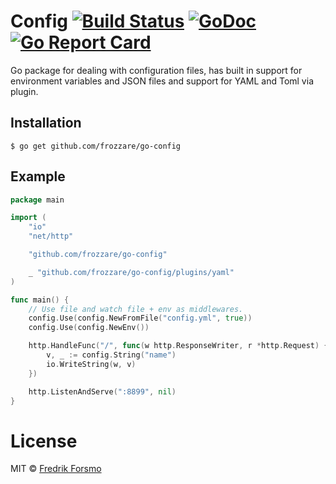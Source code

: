 # Config [![Build Status](https://travis-ci.org/frozzare/go-config.svg?branch=master)](https://travis-ci.org/frozzare/go-config) [![GoDoc](https://godoc.org/github.com/frozzare/go-config?status.svg)](https://godoc.org/github.com/frozzare/go-config) [![Go Report Card](https://goreportcard.com/badge/github.com/frozzare/go-config)](https://goreportcard.com/report/github.com/frozzare/go-config)

Go package for dealing with configuration files, has built in support for environment variables and JSON files and support for YAML and Toml via plugin.

## Installation

```
$ go get github.com/frozzare/go-config
```

## Example

```go
package main

import (
	"io"
	"net/http"

	"github.com/frozzare/go-config"

	_ "github.com/frozzare/go-config/plugins/yaml"
)

func main() {
	// Use file and watch file + env as middlewares.
	config.Use(config.NewFromFile("config.yml", true))
	config.Use(config.NewEnv())

	http.HandleFunc("/", func(w http.ResponseWriter, r *http.Request) {
		v, _ := config.String("name")
		io.WriteString(w, v)
	})

	http.ListenAndServe(":8899", nil)
}

```

# License

MIT © [Fredrik Forsmo](https://github.com/frozzare)
